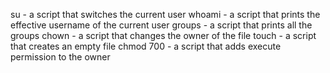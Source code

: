 su - a script that switches the current user
whoami - a script that prints the effective username of the current user
groups - a script that prints all the groups
chown - a script that changes the owner of the file
touch - a script that creates an empty file
chmod 700 -  a script that adds execute permission to the owner
